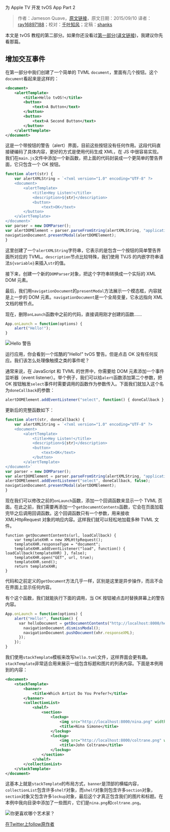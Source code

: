 为 Apple TV 开发 tvOS App Part 2

> 作者：Jameson Quave，[原文链接](http://jamesonquave.com/blog/developing-tvos-apps-for-apple-tv-part-2/)，原文日期：2015/09/10
> 译者：[ray16897188](http://www.jianshu.com/users/97c49dfd1f9f/latest_articles)；校对：[千叶知风](http://weibo.com/xiaoxxiao)；定稿：[shanks](http://codebuild.me/)
  








<!--此处开始正文-->

本文是 tvOS 教程的第二部分。如果你还没看过[第一部分](http://jamesonquave.com/blog/developing-tvos-apps-for-apple-tv-with-swift/)([译文链接](http://swift.gg/2015/09/14/developing-tvos-apps-for-apple-tv-with-swift/))，我建议你先看那篇。


## 增加交互事件

在第一部分中我们创建了一个简单的 TVML `document`，里面有几个按钮。这个`document`看起来是这样的：

```xml
<document>
	<alertTemplate>
		<title>Hello tvOS!</title>
		<button>
			<text>A Button</text>
		</button>
		<button>
			<text>A Second Button</text>
		</button>
	</alertTemplate>
</document>
```

这是一个带按钮的警告（alert）界面，目前这些按钮没有任何作用。这段代码直接硬编码了具体内容，更好的方式是使用代码生成 XML，在 JS 中很容易实现。我们在`main.js`文件中添加一个新函数，把上面的代码封装成一个更简单的警告界面，它只包含一个 OK 按钮。

```javascript
function alert(str) {
	var alertXMLString = `<?xml version="1.0" encoding="UTF-8" ?>
	<document>
		<alertTemplate>
			<title>Hey Listen!</title>
			<description>${str}</description>
			<button>
				<text>OK</text>
		</button>
	</alertTemplate>
</document>`
var parser = new DOMParser();
var alertDOMElement = parser.parseFromString(alertXMLString, "application/xml");
navigationDocument.presentModal(alertDOMElement);
}
```

这里创建了一个`alertXMLString`字符串，它表示的是包含一个按钮的简单警告界面所对应的 TVML。`description`节点比较特殊，我们使用 TVJS 的内嵌字符串语法`${variable}`来插入`str`的值。

接下来，创建一个新的`DOMParser`对象，把这个字符串转换成一个实际的 XML DOM 元素。

最后，我们用`navigationDocument`的`presentModal`方法展示一个模态框，内容就是上一步的 DOM 元素。`navigationDocument`是一个全局变量，它永远指向 XML 文档的根节点。

现在，删除`onLaunch`函数中之前的代码，直接调用刚才创建的函数……

```javascript
App.onLaunch = function(options) {
	alert("Hello!");
}
```

![Hello 警告](http://swift.ggimg/articles/developing-tvos-apps-for-apple-tv-part-2/tvOShelloAlert.png)

运行应用，你会看到一个炫酷的"Hello!" tvOS 警告。但是点击 OK 没有任何反应。我们该怎么处理像触摸之类的事件呢？

通常来说，在 JavaScript 和 TVML 的世界中，你需要给 DOM 元素添加一个事件监听器（event listener）。举个例子，我们可以给`alert`函数添加第二个参数，把 OK 按钮触发`select`事件时需要调用的函数作为参数传入。下面我们就加入这个名为`doneCallback`的参数：

```javascript
alertDOMElement.addEventListener("select", function() { doneCallback }, false);
```

更新后的完整函数如下：

```javascript
function alert(str, doneCallback) {
	var alertXMLString = `<?xml version="1.0" encoding="UTF-8" ?>
	<document>
		<alertTemplate>
			<title>Hey Listen!</title>
			<description>${str}</description>
			<button>
				<text>OK</text>
			</button>
		</alertTemplate>
</document>`
var parser = new DOMParser();
var alertDOMElement = parser.parseFromString(alertXMLString, "application/xml");
alertDOMElement.addEventListener("select", doneCallback, false);
navigationDocument.presentModal(alertDOMElement);
}
```

现在我们可以修改之前的`onLaunch`函数，添加一个回调函数来显示一个 TVML 页面。在此之前，我们需要再添加一个`getDocumentContents`函数，它会在页面加载完毕之后调用回调函数。这个回调函数只有一个参数，用来接收 XMLHttpRequest 对象的响应内容。这样我们就可以轻松地加载多种 TVML 文件。

```javscript
function getDocumentContents(url, loadCallback) {
	var templateXHR = new XMLHttpRequest();
	templateXHR.responseType = "document";
	templateXHR.addEventListener("load", function() { loadCallback(templateXHR) }, false);
	templateXHR.open("GET", url, true);
	templateXHR.send();
	return templateXHR;
}
```

代码和之前定义的`getDocument`方法几乎一样，区别是这里是异步操作，而且不会在界面上显示任何内容。

有个这个函数，我们就能执行下面的调用，当 OK 按钮被点击时替换屏幕上的警告内容。

```javascript
App.onLaunch = function(options) {
    alert("Hello!", function() {
      var helloDocument = getDocumentContents("http://localhost:8000/hello.tvml", function(xhr) {
        navigationDocument.dismissModal();
        navigationDocument.pushDocument(xhr.responseXML);
      });
    });
}
```

我们使用`stackTemplate`模板来改写`hello.tvml`文件，这样界面会更有趣。`stackTemplate`非常适合用来展示一组包含标题和图片的列表内容。下面是本例用到的内容：

```xml
<document>
    <stackTemplate>
        <banner>
            <title>Which Artist Do You Prefer?</title>
        </banner>
        <collectionList>
            <shelf>
                <section>
                    <lockup>
                        <img src="http://localhost:8000/nina.png" width="256" height="256" />
                        <title>Nina Simone</title>
                    </lockup>
                    <lockup>
                        <img src="http://localhost:8000/coltrane.png" width="256" height="256" />
                        <title>John Coltrane</title>
                    </lockup>
                </section>
            </shelf>
        </collectionList>
    </stackTemplate>
</document>
```

这基本上就是`stackTemplate`的布局方式，`banner`是顶部的横幅内容，`collectionList`包含许多`shelf`对象，而`shelf`对象则包含许多`section`对象，`section`对象又包含许多`lockup`对象，最后这个才真正包含我们的图片和标题。在本例中我向目录中添加了一些图片，它们是`nina.png`和`coltrane.png`。

![你更喜欢哪个艺术家？](http://swift.ggimg/articles/developing-tvos-apps-for-apple-tv-part-2/tvOSArtists.png)

[在Twitter上follow原作者](http://twitter.com/jquave)